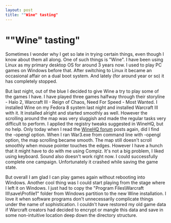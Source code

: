 ```yaml
---
layout: post
title: ""Wine" tasting"
---
```

""Wine" tasting"
===
Sometimes I wonder why I get so late in trying certain things, even though I know about them all along. One of such things is "Wine". I have been using Linux as my primary desktop OS for around 3 years now. I used to play PC games on Windows before that. After switching to Linux it became an occasional affair on a dual boot system. And lately (for around year or so) it has completely stopped.  
  
But last night, out of the blue I decided to give Wine a try to play some of the games I have. I have played three games halfway through their storyline - Halo 2, Warcraft III - Reign of Chaos, Need For Speed - Most Wanted. I installed Wine on my Fedora 8 system last night and installed Warcraft III with it. It installed alright and started smoothly as well. However the scrolling around the map was very sluggish and made the regular tasks very difficult to perform. I applied the registry tweaks suggested in WineHQ, but no help. Only today when I read the [WineHQ forum][0] posts again, did I find the -opengl option. When I ran War3.exe from command line with -opengl option, the map scrolling became smooth. The map still doesn't scroll smoothly when mouse pointer touches the edges. However I have a hunch that it might have to do with me using Compiz. It's not a big problem, I liked using keyboard. Sound also doesn't work right now. I could successfully complete one campaign. Unfortunately it crashed while saving the game state.  
  
But overall I am glad I can play games again without rebooting into Windows. Another cool thing was I could start playing from the stage where I left it on Windows. I just had to copy the "Program Files\\Warcraft III\\save\\Profile1" folder from Windows partition to the new Wine installation. I love it when software programs don't unnecessarily complicate things under the name of sophistication. I couldn't have restored my old game data if Warcraft creators had decided to encrypt or mangle this data and save in some non-intuitive location deep down the directory structure.

[0]: http://appdb.winehq.org/objectManager.php?sClass=version&iId=1177
